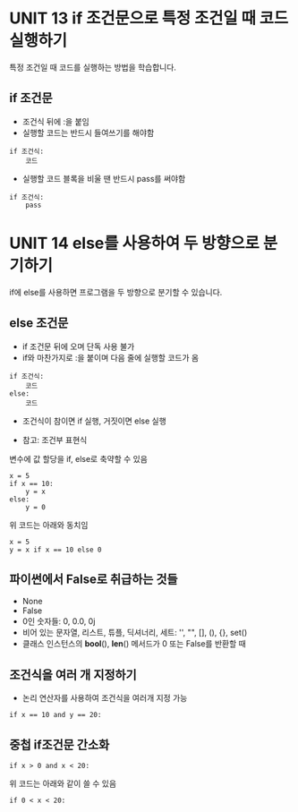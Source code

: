 # UNIT 13 if 조건문으로 특정 조건일 때 코드 실행하기
특정 조건일 때 코드를 실행하는 방법을 학습합니다.

## if 조건문
- 조건식 뒤에 :을 붙임
- 실행할 코드는 반드시 들여쓰기를 해야함

```
if 조건식: 
    코드
```

- 실행할 코드 블록을 비울 땐 반드시 pass를 써야함

```
if 조건식:
    pass
```

# UNIT 14 else를 사용하여 두 방향으로 분기하기
if에 else를 사용하면 프로그램을 두 방향으로 분기할 수 있습니다.

## else 조건문
- if 조건문 뒤에 오며 단독 사용 불가
- if와 마찬가지로 :을 붙이며 다음 줄에 실행할 코드가 옴

```
if 조건식:
    코드
else:
    코드
```

- 조건식이 참이면 if 실행, 거짓이면 else 실행

* 참고: 조건부 표현식

변수에 값 할당을 if, else로 축약할 수 있음

```
x = 5
if x == 10:
    y = x
else:
    y = 0
```

위 코드는 아래와 동치임

```
x = 5
y = x if x == 10 else 0
```

## 파이썬에서 False로 취급하는 것들
- None
- False
- 0인 숫자들: 0, 0.0, 0j
- 비어 있는 문자열, 리스트, 튜플, 딕셔너리, 세트: '', "", [], (), {}, set()
- 클래스 인스턴스의 __bool__(), __len__() 메서드가 0 또는 False를 반환할 때

## 조건식을 여러 개 지정하기
- 논리 연산자를 사용하여 조건식을 여러개 지정 가능

`if x == 10 and y == 20: `

## 중첩 if조건문 간소화
`if x > 0 and x < 20:`

위 코드는 아래와 같이 쓸 수 있음

`if 0 < x < 20:`